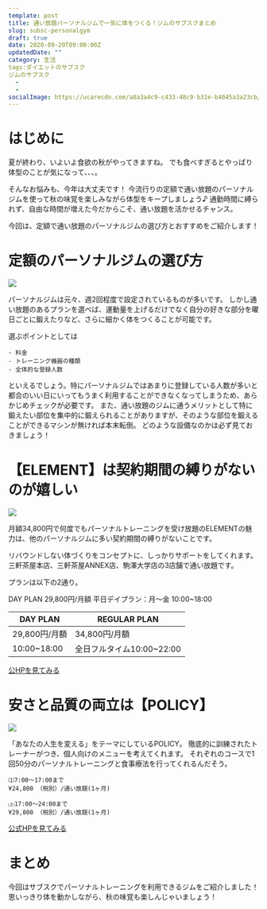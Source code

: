 ```yaml
---
template: post
title: 通い放題パーソナルジムで一気に体をつくる！ジムのサブスクまとめ
slug: subsc-personalgym
draft: true
date: 2020-09-20T09:00:00Z
updatedDate: ""
category: 生活
tags:ダイエットのサブスク
ジムのサブスク
  - 
  - 
socialImage: https://ucarecdn.com/a8a3a4c9-c433-48c9-b31e-b4045a3a23cb/
---
```


# はじめに
夏が終わり、いよいよ食欲の秋がやってきますね。
でも食べすぎるとやっぱり体型のことが気になって、、、。

そんなお悩みも、今年は大丈夫です！
今流行りの定額で通い放題のパーソナルジムを使って秋の味覚を楽しみながら体型をキープしましょう♪
通勤時間に縛られず、自由な時間が増えた今だからこそ、通い放題を活かせるチャンス。

今回は、定額で通い放題のパーソナルジムの選び方とおすすめをご紹介します！

# 定額のパーソナルジムの選び方
![](https://ucarecdn.com/d48070da-ab90-4b1b-8882-71bb7c86123d/)

パーソナルジムは元々、週2回程度で設定されているものが多いです。
しかし通い放題のあるプランを選べば、運動量を上げるだけでなく自分の好きな部分を曜日ごとに鍛えたりなど、さらに細かく体をつくることが可能です。

選ぶポイントとしては
```
- 料金
- トレーニング機器の種類
- 全体的な登録人数　
```
といえるでしょう。特にパーソナルジムではあまりに登録している人数が多いと都合のいい日にいってもうまく利用することができなくなってしまうため、あらかじめチェックが必要です。
また、通い放題のジムに通うメリットとして特に鍛えたい部位を集中的に鍛えられることがありますが、そのような部位を鍛えることができるマシンが無ければ本末転倒。
どのような設備なのかは必ず見ておきましょう！

# 【ELEMENT】は契約期間の縛りがないのが嬉しい
![](https://ucarecdn.com/b9d25fbb-4145-4005-91c1-3a2ba83d82f1/)

月額34,800円で何度でもパーソナルトレーニングを受け放題のELEMENTの魅力は、他のパーソナルジムに多い契約期間の縛りがないことです。

リバウンドしない体づくりをコンセプトに、しっかりサポートをしてくれます。
三軒茶屋本店、三軒茶屋ANNEX店、駒澤大学店の3店舗で通い放題です。

プランは以下の2通り。

DAY PLAN
29,800円/月額
平日デイプラン：月～金
10:00~18:00

| DAY PLAN | REGULAR PLAN |
| --- | --- |
| 29,800円/月額 |  34,800円/月額 |
| 10:00~18:00  |   全日フルタイム10:00~22:00 |



[公HPを見てみる](https://element-gym.com/)


# 安さと品質の両立は【POLICY】

![](https://ucarecdn.com/3be520ad-160a-4adc-ab96-8461d6487944/)

「あなたの人生を変える」をテーマにしているPOLICY。
徹底的に訓練されたトレーナーがつき、個人向けのメニューを考えてくれます。
それぞれのコースで1回50分のパーソナルトレーニングと食事療法を行ってくれるんだそう。

```
⑴7:00〜17:00まで
¥24,800 （税別）/通い放題(1ヶ月)

⑵17:00〜24:00まで
¥29,800 （税別）/通い放題(1ヶ月)
```
[公式HPを見てみる](https://policy.tokyo/lp02/)


# まとめ
今回はサブスクでパーソナルトレーニングを利用できるジムをご紹介しました！
思いっきり体を動かしながら、秋の味覚も楽しんじゃいましょう！